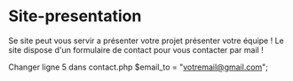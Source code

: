 # Site-presentation
Se site peut vous servir a présenter votre projet présenter votre équipe ! 
Le site dispose d'un formulaire de contact pour vous contacter par mail !

Changer ligne 5 dans contact.php $email_to = "votremail@gmail.com";
